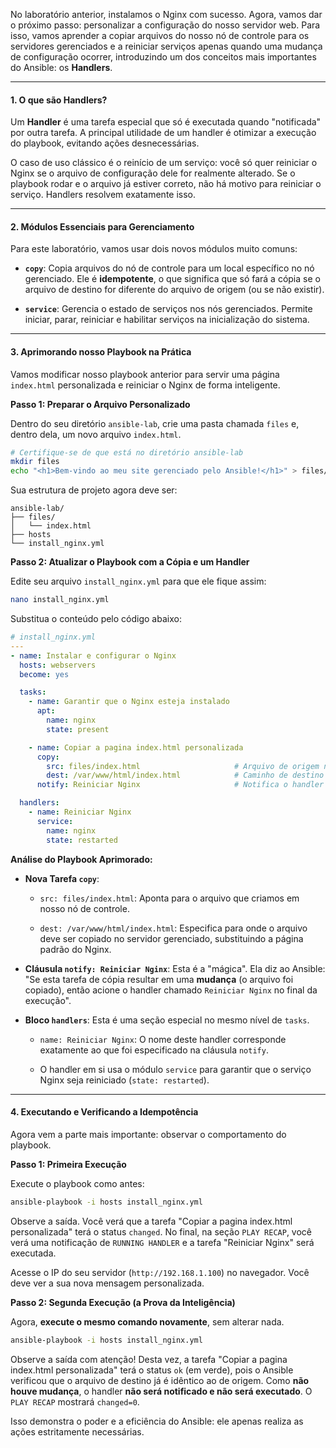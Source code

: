 No laboratório anterior, instalamos o Nginx com sucesso. Agora, vamos dar o próximo passo: personalizar a configuração do nosso servidor web. Para isso, vamos aprender a copiar arquivos do nosso nó de controle para os servidores gerenciados e a reiniciar serviços apenas quando uma mudança de configuração ocorrer, introduzindo um dos conceitos mais importantes do Ansible: os **Handlers**.

---

#### **1. O que são Handlers?**

Um **Handler** é uma tarefa especial que só é executada quando "notificada" por outra tarefa. A principal utilidade de um handler é otimizar a execução do playbook, evitando ações desnecessárias.

O caso de uso clássico é o reinício de um serviço: você só quer reiniciar o Nginx se o arquivo de configuração dele for realmente alterado. Se o playbook rodar e o arquivo já estiver correto, não há motivo para reiniciar o serviço. Handlers resolvem exatamente isso.

---

#### **2. Módulos Essenciais para Gerenciamento**

Para este laboratório, vamos usar dois novos módulos muito comuns:

- **`copy`**: Copia arquivos do nó de controle para um local específico no nó gerenciado. Ele é **idempotente**, o que significa que só fará a cópia se o arquivo de destino for diferente do arquivo de origem (ou se não existir).
    
- **`service`**: Gerencia o estado de serviços nos nós gerenciados. Permite iniciar, parar, reiniciar e habilitar serviços na inicialização do sistema.
    

---

#### **3. Aprimorando nosso Playbook na Prática**

Vamos modificar nosso playbook anterior para servir uma página `index.html` personalizada e reiniciar o Nginx de forma inteligente.

**Passo 1: Preparar o Arquivo Personalizado**

Dentro do seu diretório `ansible-lab`, crie uma pasta chamada `files` e, dentro dela, um novo arquivo `index.html`.

```bash
# Certifique-se de que está no diretório ansible-lab
mkdir files
echo "<h1>Bem-vindo ao meu site gerenciado pelo Ansible!</h1>" > files/index.html
```

Sua estrutura de projeto agora deve ser:

```
ansible-lab/
├── files/
│   └── index.html
├── hosts
└── install_nginx.yml
```

**Passo 2: Atualizar o Playbook com a Cópia e um Handler**

Edite seu arquivo `install_nginx.yml` para que ele fique assim:

```bash
nano install_nginx.yml
```

Substitua o conteúdo pelo código abaixo:

```yaml
# install_nginx.yml
---
- name: Instalar e configurar o Nginx
  hosts: webservers
  become: yes

  tasks:
    - name: Garantir que o Nginx esteja instalado
      apt:
        name: nginx
        state: present

    - name: Copiar a pagina index.html personalizada
      copy:
        src: files/index.html                     # Arquivo de origem no Control Node
        dest: /var/www/html/index.html            # Caminho de destino no Managed Node
      notify: Reiniciar Nginx                     # Notifica o handler se este arquivo for alterado

  handlers:
    - name: Reiniciar Nginx
      service:
        name: nginx
        state: restarted
```

**Análise do Playbook Aprimorado:**

- **Nova Tarefa `copy`**:
    
    - `src: files/index.html`: Aponta para o arquivo que criamos em nosso nó de controle.
        
    - `dest: /var/www/html/index.html`: Especifica para onde o arquivo deve ser copiado no servidor gerenciado, substituindo a página padrão do Nginx.
        
- **Cláusula `notify: Reiniciar Nginx`**: Esta é a "mágica". Ela diz ao Ansible: "Se esta tarefa de cópia resultar em uma **mudança** (o arquivo foi copiado), então acione o handler chamado `Reiniciar Nginx` no final da execução".
    
- **Bloco `handlers`**: Esta é uma seção especial no mesmo nível de `tasks`.
    
    - `name: Reiniciar Nginx`: O nome deste handler corresponde exatamente ao que foi especificado na cláusula `notify`.
        
    - O handler em si usa o módulo `service` para garantir que o serviço Nginx seja reiniciado (`state: restarted`).
        

---

#### **4. Executando e Verificando a Idempotência**

Agora vem a parte mais importante: observar o comportamento do playbook.

**Passo 1: Primeira Execução**

Execute o playbook como antes:

```bash
ansible-playbook -i hosts install_nginx.yml
```

Observe a saída. Você verá que a tarefa "Copiar a pagina index.html personalizada" terá o status `changed`. No final, na seção `PLAY RECAP`, você verá uma notificação de `RUNNING HANDLER` e a tarefa "Reiniciar Nginx" será executada.

Acesse o IP do seu servidor (`http://192.168.1.100`) no navegador. Você deve ver a sua nova mensagem personalizada.

**Passo 2: Segunda Execução (a Prova da Inteligência)**

Agora, **execute o mesmo comando novamente**, sem alterar nada.

```bash
ansible-playbook -i hosts install_nginx.yml
```

Observe a saída com atenção! Desta vez, a tarefa "Copiar a pagina index.html personalizada" terá o status `ok` (em verde), pois o Ansible verificou que o arquivo de destino já é idêntico ao de origem. Como **não houve mudança**, o handler **não será notificado e não será executado**. O `PLAY RECAP` mostrará `changed=0`.

Isso demonstra o poder e a eficiência do Ansible: ele apenas realiza as ações estritamente necessárias.